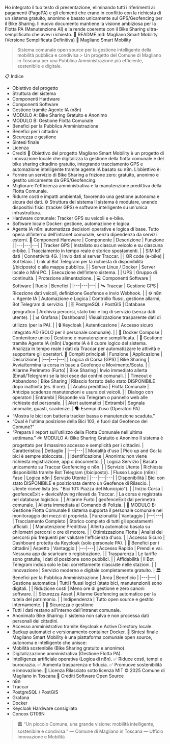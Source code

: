 Ho integrato il tuo testo di presentazione, eliminando tutti i riferimenti ai pagamenti (PagoPA) e gli elementi che erano in conflitto con la richiesta di un sistema gratuito, anonimo e basato unicamente sul GPS/Geofencing per il Bike Sharing.
Il nuovo documento mantiene la visione ambiziosa per la Flotta PA (Manutenzione AI) e la rende coerente con il Bike Sharing ultra-semplificato che avevi richiesto.
📘 README.md: Magliano Smart Mobility (Versione Semplificata Definitiva)
🚗 Magliano Smart Mobility
> Sistema comunale open source per la gestione intelligente della mobilità pubblica e condivisa > Un progetto del Comune di Magliano in Toscana per una Pubblica Amministrazione più efficiente, sostenibile e digitale.
> 
📋 Indice
 * Obiettivo del progetto
 * Struttura del sistema
 * Componenti Hardware
 * Componenti Software
 * Gestione tramite Agente IA (n8n)
 * MODULO A: Bike Sharing Gratuito e Anonimo
 * MODULO B: Gestione Flotta Comunale
 * Benefici per la Pubblica Amministrazione
 * Benefici per i cittadini
 * Sicurezza e gestione
 * Sintesi finale
 * Licenza
 * Crediti
🎯 Obiettivo del progetto
Magliano Smart Mobility è un progetto di innovazione locale che digitalizza la gestione della flotta comunale e del bike sharing cittadino gratuito, integrando tracciamento GPS e automazione intelligente tramite agente IA basato su n8n.
L’obiettivo è:
 * Fornire un servizio di Bike Sharing a frizione zero: gratuito, anonimo e gestito unicamente da GPS/Geofencing.
 * Migliorare l'efficienza amministrativa e la manutenzione predittiva della Flotta Comunale.
 * Ridurre costi e impatti ambientali, favorendo una gestione autonoma e sicura dei dati.
⚙️ Struttura del sistema
Il sistema è modulare, unendo dispositivi fisici (tracker GPS) e software intelligente su un'unica infrastruttura.
 * Hardware comunale: Tracker GPS su veicoli e e-bike.
 * Software locale Docker: gestione, automazione e logica.
 * Agente IA n8n: automatizza decisioni operative e logica di base.
Tutto opera all’interno dell’intranet comunale, senza dipendenza da servizi esterni.
🔩 Componenti Hardware
| Componente | Descrizione | Funzione |
|---|---|---|
| Tracker GPS | Installato su ciascun veicolo e su ciascuna e-bike. | Tracciamento in tempo reale e storico spostamenti. |
| SIM IoT dati | Connettività 4G. | Invio dati al server Traccar. |
| QR code (e-bike) | Sul telaio. | Link al Bot Telegram per la richiesta di disponibilità (/biciposto) o alla mappa pubblica. |
| Server Linux / Docker | Server locale o Mini PC. | Esecuzione dell’intero sistema. |
| UPS | Gruppo di continuità. | Protezione alimentazione. |
💻 Componenti Software
| Software | Ruolo | Benefici |
|---|---|---|
| 🛰️ Traccar | Gestione GPS | Ricezione dati veicoli, definizione Geofence e invio Webhook. |
| ⚙️ n8n + Agente IA | Automazione e Logica | Controllo flussi, gestione allarmi, Bot Telegram di servizio. |
| 🗄️ PostgreSQL / PostGIS | Database geografico | Archivia percorsi, stato bici e log di servizio (senza dati utente). |
| 📊 Grafana | Dashboard | Visualizzazione trasparente dati di utilizzo (per la PA). |
| 🔒 Keycloak | Autenticazione | Accesso sicuro integrato AD (SOLO per il personale comunale). |
| 🐳 Docker Compose | Contenitore unico | Gestione e manutenzione semplificata. |
🤖 Gestione tramite Agente IA (n8n)
L’agente IA è il cuore logico del sistema. Analizza in tempo reale i dati da Traccar per automatizzare le attività e supportare gli operatori.
🧠 Compiti principali
| Funzione | Applicazione | Descrizione |
|---|---|---|
| Logica di Corsa (GPS) | Bike Sharing | Avvia/termina la corsa in base a Geofence e Movimento/Sosta. |
| Allarme Perimetro (Furto) | Bike Sharing | Invio immediato allerta (Email/Telegram) se la bici esce dai confini comunali. |
| Timeout e Abbandono | Bike Sharing | Rilascio forzato dello stato DISPONIBILE dopo inattività (es. 6 ore). |
| Analisi predittiva | Flotta Comunale | Anticipa scadenze manutenzioni e usura dei veicoli. |
| Dialogo con operatori | Entrambi | Risponde via Telegram o pannello web alle richieste del personale. |
| Alert automatici | Entrambi | Segnala anomalie, guasti, scadenze. |
🗣️ Esempi d’uso (Operatori PA)
 * “Mostra le bici con batteria tracker bassa o manutenzione scaduta.”
 * “Qual è l'ultima posizione della Bici 103, è fuori dal Geofence del Comune?”
 * “Prepara il report sull'utilizzo della Flotta Comunale nell'ultima settimana.”
🚲 MODULO A: Bike Sharing Gratuito e Anonimo
Il sistema è progettato per il massimo accesso e semplicità per i cittadini.
| Caratteristica | Dettaglio |
|---|---|
| Modalità d'uso | Pick-up and Go: la bici è sempre sbloccata. |
| Identificazione | Anonima: non viene richiesta registrazione, app o documento. |
| Logica Servizio | Basata unicamente su Traccar Geofencing e n8n. |
| Servizio Utente | Richiesta disponibilità tramite Bot Telegram (/biciposto). |
Flusso Logico (n8n)
| Fase | Logica n8n | Servizio Utente |
|---|---|---|
| Disponibilità | Bici con stato DISPONIBILE e posizionata dentro un Geofence di Rilascio. | Utente riceve lista (es. "Bici 101: Piazza del Municipio"). |
| Inizio Corsa | geofenceExit + deviceMoving rilevati da Traccar. | La corsa è registrata nel database logistico. |
| Allarme Furto | geofenceExit dal perimetro comunale. | Allerta immediata al Comando di Polizia. |
🚗 MODULO B: Gestione Flotta Comunale
Il sistema supporta il personale comunale nel monitoraggio dei mezzi di proprietà.
| Funzionalità | Vantaggio |
|---|---|
| Tracciamento Completo | Storico completo di tutti gli spostamenti ufficiali. |
| Manutenzione Predittiva | Allerta automatica basata su chilometri percorsi o ore di motore. |
| Ottimizzazione Flotta | Analisi dei percorsi più frequenti per valutare l'efficienza d'uso. |
| Accesso Sicuro | Dashboard protetta da Keycloak (solo personale PA). |
👥 Benefici per i cittadini
| Aspetto | Vantaggio |
|---|---|
| Accesso Rapido | Prendi e vai. Nessuna app da scaricare o registrazione. |
| Trasparenza | Le tariffe sono gratuite, i dati di posizione sono pubblici. |
| Affidabilità | Il Bot Telegram indica solo le bici correttamente rilasciate nelle stazioni. |
| Innovazione | Servizio moderno e digitale completamente gratuito. |
🏛️ Benefici per la Pubblica Amministrazione
| Area | Beneficio |
|---|---|
| Gestione automatica | Tutti i flussi logici (stato bici, manutenzioni) sono digitali. |
| Riduzione costi | Meno ore di gestione e zero canoni software. |
| Sicurezza Asset | Allarme Geofencing automatico per la tutela del patrimonio. |
| Indipendenza | Tutto open source e gestito internamente. |
🔐 Sicurezza e gestione
 * Tutti i dati restano all’interno dell’intranet comunale.
 * Anonimato Bike Sharing: Il sistema non salva e non processa dati personali dei cittadini.
 * Accesso amministrativo tramite Keycloak e Active Directory locale.
 * Backup automatici e versionamento container Docker.
🚀 Sintesi finale
Magliano Smart Mobility è una piattaforma comunale open source, autonoma e intelligente che unisce:
 * Mobilità sostenibile (Bike Sharing gratuito e anonimo).
 * Digitalizzazione amministrativa (Gestione Flotta PA).
 * Intelligenza artificiale operativa (Logica di n8n).
✅ Riduce costi, tempi e burocrazia.
✅ Aumenta trasparenza e fiducia.
✅ Promuove sostenibilità e innovazione.
📄 Licenza
Rilasciato sotto licenza MIT
© 2025 Comune di Magliano in Toscana
🙏 Crediti
Software Open Source
 * n8n
 * Traccar
 * PostgreSQL / PostGIS
 * Grafana
 * Docker
 * Keycloak
Hardware consigliato
 * Concox GT06N
> 🏛️ “Un piccolo Comune, una grande visione: mobilità intelligente, sostenibile e condivisa.”
> — Comune di Magliano in Toscana — Ufficio Innovazione e Mobilità
> 

